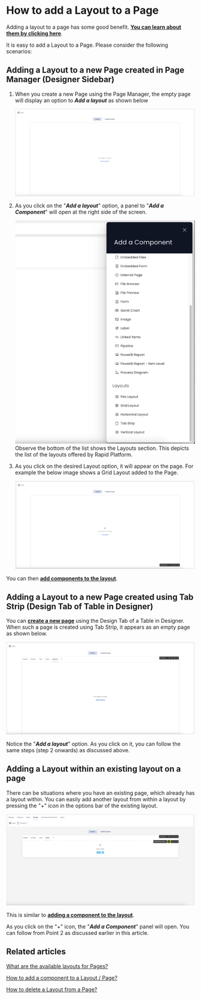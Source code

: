 # How to add a Layout to a Page

Adding a layout to a page has some good benefit. [**You can learn about them by clicking here**](</docs/Rapid/3-User Manual/glossary/glossary.md#layout> "Page, layout and component").

It is easy to add a Layout to a Page. Please consider the following scenarios:

## Adding a Layout to a new Page created in Page Manager (Designer Sidebar)

1. When you create a new Page using the Page Manager, the empty page will display an option to ***Add a layout*** as shown below

    ![Blank page with no layout](<Blank page with no layout.png>)

2. As you click on the "***Add a layout***" option, a panel to "***Add a Component***" will open at the right side of the screen.

    ![Add component panel](<Add component panel.png>)
    Observe the bottom of the list shows the Layouts section. This depicts the list of the layouts offered by Rapid Platform.

3. As you click on the desired Layout option, it will appear on the page. For example the below image shows a Grid Layout added to the Page.
    
    ![Observe added component on page](<Observe added component on page.png>)

You can then [**add components to the layout**](/docs/Rapid/4-Keyper%20Manual/2-Designer/2-Pages/5-how-to-guides/how-to-add-a-component/how-to-add-a-component.md "How to add a component to a Layout / Page?").

## Adding a Layout to a new Page created using Tab Strip (Design Tab of Table in Designer)

You can [**create a new page**](/docs/Rapid/4-Keyper%20Manual/2-Designer/2-Pages/5-how-to-guides/how-to-create-pages/how-to-create-pages.md "How to create a Page in Designer?") using the Design Tab of a Table in Designer. When such a page is created using Tab Strip, it appears as an empty page as shown below.

![Blank page in tabstrip](<Blank page in tabstrip.png>)

Notice the "***Add a layout***" option. As you click on it, you can follow the same steps (step 2 onwards) as discussed above.

## Adding a Layout within an existing layout on a page

There can be situations where you have an existing page, which already has a layout within. You can easily add another layout from within a layout by pressing the "+" icon in the options bar of the existing layout.

![Adding a layout to a layout](<Adding layout to a layout.png>)

This is similar to [**adding a component to the layout**](/docs/Rapid/4-Keyper%20Manual/2-Designer/2-Pages/5-how-to-guides/how-to-add-a-component/how-to-add-a-component.md "How to add a component to a Layout / Page?").

As you click on the "+" icon, the "***Add a Component***" panel will open. You can follow from Point 2 as discussed earlier in this article.

## Related articles

[What are the available layouts for Pages?](/docs/Rapid/4-Keyper%20Manual/2-Designer/2-Pages/4-Layouts/list-of-available-layouts/list-of-available-layouts.md "What are the available layouts for Pages?")

[How to add a component to a Layout / Page?](/docs/Rapid/4-Keyper%20Manual/2-Designer/2-Pages/5-how-to-guides/how-to-add-a-component/how-to-add-a-component.md "How to add a component to a Page?")

[How to delete a Layout from a Page?](/docs/Rapid/4-Keyper%20Manual/2-Designer/2-Pages/5-how-to-guides/how-to-delete-a-layout-from-a-page/how-to-delete-a-layout-from-a-page.md "How to delete a Layout from a Page?")
